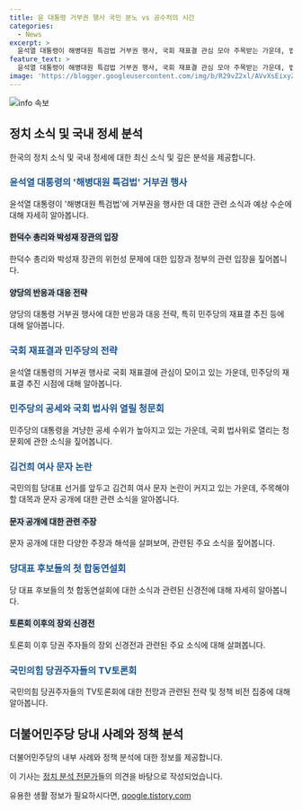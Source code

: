 ```yaml
---
title: 윤 대통령 거부권 행사 국민 분노 vs 공수처의 시간
categories:
  - News
excerpt: >
  윤석열 대통령이 해병대원 특검법 거부권 행사, 국회 재표결 관심 모아 주목받는 가운데, 법안 처리과정과 관련해 정부 입장, 여야 반응 파악 중. 국민의힘 전당대회를 앞둔 가운데 공개된 김건희 여사 문자 파장과 관련하여 정치권 소식 다루며 전문가들과의 자세한 분석 예정. 국회 국민동의청원 심사를 위한 청문계획서 채택으로 대통령을 겨냥한 공세가 높아지는 가운데, 국민의힘 당대표 후보인 한동훈에 대한 김건희 여사 문자 논란 관심 집중. 민주당 대표직 후임 레이스 등 정치권의 동향 예상.
feature_text: >
  윤석열 대통령이 해병대원 특검법 거부권 행사, 국회 재표결 관심 모아 주목받는 가운데, 법안 처리과정과 관련해 정부 입장, 여야 반응 파악 중. 국민의힘 전당대회를 앞둔 가운데 공개된 김건희 여사 문자 파장과 관련하여 정치권 소식 다루며 전문가들과의 자세한 분석 예정. 국회 국민동의청원 심사를 위한 청문계획서 채택으로 대통령을 겨냥한 공세가 높아지는 가운데, 국민의힘 당대표 후보인 한동훈에 대한 김건희 여사 문자 논란 관심 집중. 민주당 대표직 후임 레이스 등 정치권의 동향 예상.
image: 'https://blogger.googleusercontent.com/img/b/R29vZ2xl/AVvXsEixyZcFfHzMRdzZMjFBmAUKJYCLCGyLL1o632UiGVXcaFdKo_bkvkuCioo0uUKlGfBVcT3P84aROyZIXSBEx3Aw5nCQ3pTgDom1WDC4m8eifvWiAmWEEVb4x6G_l8C0QH225ldMjyaFvpxGEBGNO37VmDTDMHGhJPq73UglMfDca1-0aw/s1600/blogspot.png'
---
```


<p><img src="https://blogger.googleusercontent.com/img/b/R29vZ2xl/AVvXsEixyZcFfHzMRdzZMjFBmAUKJYCLCGyLL1o632UiGVXcaFdKo_bkvkuCioo0uUKlGfBVcT3P84aROyZIXSBEx3Aw5nCQ3pTgDom1WDC4m8eifvWiAmWEEVb4x6G_l8C0QH225ldMjyaFvpxGEBGNO37VmDTDMHGhJPq73UglMfDca1-0aw/s1600/blogspot.png" alt="info 속보" /></p>

<h2 data-ke-size="size26">정치 소식 및 국내 정세 분석</h2>

<p data-ke-size="size16">한국의 정치 소식 및 국내 정세에 대한 최신 소식 및 깊은 분석을 제공합니다.</p>

<h3><b><span style="color: #1a5490;">윤석열 대통령의 '해병대원 특검법' 거부권 행사</span></b></h3>

<p data-ke-size="size16">윤석열 대통령이 '해병대원 특검법'에 거부권을 행사한 데 대한 관련 소식과 예상 수순에 대해 자세히 알아봅니다.</p>

<h4><b><span style="background-color: #21538527;">한덕수 총리와 박성재 장관의 입장</span></b></h4>

<p data-ke-size="size16">한덕수 총리와 박성재 장관의 위헌성 문제에 대한 입장과 정부의 관련 입장을 짚어봅니다.</p>

<h4><b><span style="background-color: #21538527;">양당의 반응과 대응 전략</span></b></h4>

<p data-ke-size="size16">양당의 대통령 거부권 행사에 대한 반응과 대응 전략, 특히 민주당의 재표결 추진 등에 대해 알아봅니다.</p>

<h3><b><span style="color: #1a5490;">국회 재표결과 민주당의 전략</span></b></h3>

<p data-ke-size="size16">윤석열 대통령의 거부권 행사로 국회 재표결에 관심이 모이고 있는 가운데, 민주당의 재표결 추진 시점에 대해 알아봅니다.</p>

<h3><b><span style="color: #1a5490;">민주당의 공세와 국회 법사위 열릴 청문회</span></b></h3>

<p data-ke-size="size16">민주당의 대통령을 겨냥한 공세 수위가 높아지고 있는 가운데, 국회 법사위로 열리는 청문회에 관한 소식을 짚어봅니다.</p>

<h3><b><span style="color: #1a5490;">김건희 여사 문자 논란</span></b></h3>

<p data-ke-size="size16">국민의힘 당대표 선거를 앞두고 김건희 여사 문자 논란이 커지고 있는 가운데, 주목해야 할 대목과 문자 공개에 대한 관련 소식을 알아봅니다.</p>

<h4><b><span style="background-color: #21538527;">문자 공개에 대한 관련 주장</span></b></h4>

<p data-ke-size="size16">문자 공개에 대한 다양한 주장과 해석을 살펴보며, 관련된 주요 소식을 짚어봅니다.</p>

<h3><b><span style="color: #1a5490;">당대표 후보들의 첫 합동연설회</span></b></h3>

<p data-ke-size="size16">당 대표 후보들의 첫 합동연설회에 대한 소식과 관련된 신경전에 대해 자세히 알아봅니다.</p>

<h4><b><span style="background-color: #21538527;">토론회 이후의 장외 신경전</span></b></h4>

<p data-ke-size="size16">토론회 이후 당권 주자들의 장외 신경전과 관련된 주요 소식에 대해 살펴봅니다.</p>

<h3><b><span style="color: #1a5490;">국민의힘 당권주자들의 TV토론회</span></b></h3>

<p data-ke-size="size16">국민의힘 당권주자들의 TV토론회에 대한 전망과 관련된 전략 및 정책 비전 집중에 대해 알아봅니다.</p>

<h2 data-ke-size="size26">더불어민주당 당내 사례와 정책 분석</h2>

<p data-ke-size="size16">더불어민주당의 내부 사례와 정책 분석에 대한 정보를 제공합니다.</p>

<p>이 기사는 <a href="https://example.com">정치 분석 전문가</a>들의 의견을 바탕으로 작성되었습니다.</p>
유용한 생활 정보가 필요하시다면, <a href="https://qoogle.tistory.com" rel="dofollow">qoogle.tistory.com</a>


